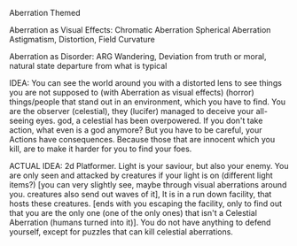 Aberration Themed

Aberration as Visual Effects: 
Chromatic Aberration
Spherical Aberration
Astigmatism, Distortion, Field Curvature

Aberration as Disorder:
ARG
Wandering, Deviation from truth or moral, natural state
departure from what is typical

IDEA:
You can see the world around you with a distorted lens to see things you are not supposed to (with Aberration as visual effects) (horror)
things/people that stand out in an environment, which you have to find.
You are the observer (celestial), they (lucifer) managed to deceive your all-seeing eyes. god, a celestial has been overpowered. If you don't take action, what even is a god anymore? But you have to be careful, your Actions have consequences. Because those that are innocent which you kill, are to make it harder for you to find your foes.

ACTUAL IDEA:
2d Platformer. Light is your saviour, but also your enemy. You are only seen and attacked by creatures if your light is on (different light items?) [you can very slightly see, maybe through visual aberrations around you. creatures also send out waves of it], It is in a run down facility, that hosts these creatures. [ends with you escaping the facility, only to find out that you are the only one (one of the only ones) that isn't a Celestial Aberration (humans turned into it)]. You do not have anything to defend yourself, except for puzzles that can kill celestial aberrations.